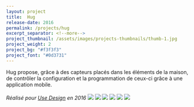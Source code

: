 ```yaml
---
layout: project
title:  Hug
release-date: 2016
permalink: /projects/hug
excerpt_separator: <!--more-->
project_thumbnail: /assets/images/projects-thumbnails/thumb-1.jpg
project_weight: 2
project_bg: "#f3f3f3"
project_font: "#0d3731"
---
```

Hug propose, grâce à des capteurs placés dans les éléments de la maison<!--more-->, de contrôler la configuration et la programmation de ceux-ci grâce à une application mobile.
<br/><br/>
*Réalisé pour [Use Design](http://www.use-design.com) en 2016*
![](/assets/images/projects/hug/hug-3.jpg)
![](/assets/images/projects/hug/hug-1.jpg)
![](/assets/images/projects/hug/hug-4.jpg)
![](/assets/images/projects/hug/hug-2.jpg)
![](/assets/images/projects/hug/hug-6.jpg)
![](/assets/images/projects/hug/hug-7.jpg)
